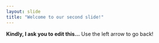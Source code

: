 ```yaml
---
layout: slide
title: "Welcome to our second slide!"
---
```

**Kindly, I ask you to edit this...**
Use the left arrow to go back!

